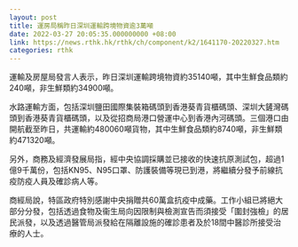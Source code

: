 ```yaml
---
layout: post
title: 運房局稱昨日深圳運輸跨境物資逾3萬噸
date: 2022-03-27 20:05:35.000000000 +08:00
link: https://news.rthk.hk/rthk/ch/component/k2/1641170-20220327.htm
categories: rthk
---
```


運輸及房屋局發言人表示，昨日深圳運輸跨境物資約35140噸，其中生鮮食品類約240噸，非生鮮類約34900噸。

水路運輸方面，包括深圳鹽田國際集裝箱碼頭到香港葵青貨櫃碼頭、深圳大鏟灣碼頭到香港葵青貨櫃碼頭，以及從招商局港口營運中心到香港內河碼頭。三個港口由開航截至昨日，共運輸約480060噸貨物，其中生鮮食品類約8740噸，非生鮮類約471320噸。

另外，商務及經濟發展局指，經中央協調採購並已接收的快速抗原測試包，超過1億9千萬份，包括KN95、N95口罩、防護裝備等現已到港，將繼續分發予前線抗疫防疫人員及確診病人等。

商經局說，特區政府特別感謝中央捐贈共60萬盒抗疫中成藥。工作小組已將絕大部分分發，包括透過食物及衞生局向因限制與檢測宣告而須接受「圍封強檢」的居民派發，以及透過醫管局派發給在隔離設施的確診患者及於18間中醫診所接受治療的人士。
